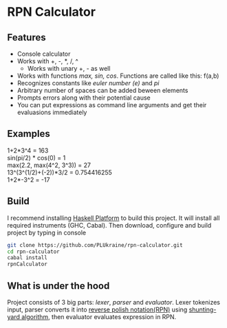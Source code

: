 RPN Calculator
==============

Features
--------
* Console calculator
* Works with +, -, \*, /, ^
   * Works with unary +, - as well
* Works with functions *max, sin, cos*. Functions are called like this: f(a,b)
* Recognizes constants like *euler number (e)* and *pi*
* Arbitrary number of spaces can be added beween elements
* Prompts errors along with their potential cause
* You can put expressions as command line arguments and get their evaluasions immediately

Examples
--------
1+2\*3^4 = 163  
sin(pi/2) \* cos(0) = 1  
max(2.2, max(4^2, 3^3)) = 27  
13^(3^(1/2)+(-2))\*3/2 = 0.754416255  
1+2\*-3^2 = -17  

Build
-----
I recommend installing [Haskell Platform](https://www.haskell.org/platform/) to build this project. It will install all required instruments (GHC, Cabal).
Then download, configure and build project by typing in console

```bash
git clone https://github.com/PLUkraine/rpn-calculator.git
cd rpn-calculator
cabal install
rpnCalculator
```

What is under the hood
----------------------
Project consists of 3 big parts: *lexer*, *parser* and *evaluator*. Lexer tokenizes input, parser converts it into [reverse polish notation(RPN)](https://en.wikipedia.org/wiki/Reverse_Polish_notation) using [shunting-yard algorithm](https://en.wikipedia.org/wiki/Reverse_Polish_notation), then evaluator evaluates expression in RPN.

